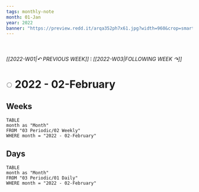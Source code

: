 ```yaml
---
tags: monthly-note
month: 01-Jan
year: 2022
banner: "https://preview.redd.it/arqa352ph7x61.jpg?width=960&crop=smart&auto=webp&s=84f9245d607b029667d5bfc4abf36547fc6213de"
---
```

⠀
###### [[2022-W01|↶ PREVIOUS WEEK]] ⁝ [[2022-W03|FOLLOWING WEEK ↷]]
# ◌ 2022 - 02-February

## Weeks
```dataview
TABLE
month as "Month"
FROM "03 Periodic/02 Weekly"
WHERE month = "2022 - 02-February"
```

## Days
```dataview
TABLE
month as "Month"
FROM "03 Periodic/01 Daily"
WHERE month = "2022 - 02-February"
```